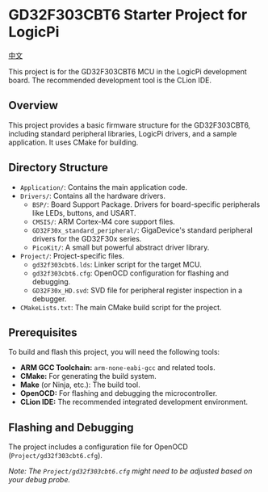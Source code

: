 # GD32F303CBT6 Starter Project for LogicPi

[中文](./README_cn.md)

This project is for the GD32F303CBT6 MCU in the LogicPi development board. The recommended development tool is the CLion IDE.

## Overview

This project provides a basic firmware structure for the GD32F303CBT6, including standard peripheral libraries, LogicPi drivers, and a sample application. It uses CMake for building.

## Directory Structure

- `Application/`: Contains the main application code.
- `Drivers/`: Contains all the hardware drivers.
  - `BSP/`: Board Support Package. Drivers for board-specific peripherals like LEDs, buttons, and USART.
  - `CMSIS/`: ARM Cortex-M4 core support files.
  - `GD32F30x_standard_peripheral/`: GigaDevice's standard peripheral drivers for the GD32F30x series.
  - `PicoKit/`: A small but powerful abstract driver library.
- `Project/`: Project-specific files.
  - `gd32f303cbt6.lds`: Linker script for the target MCU.
  - `gd32f303cbt6.cfg`: OpenOCD configuration for flashing and debugging.
  - `GD32F30x_HD.svd`: SVD file for peripheral register inspection in a debugger.
- `CMakeLists.txt`: The main CMake build script for the project.

## Prerequisites

To build and flash this project, you will need the following tools:

- **ARM GCC Toolchain:** `arm-none-eabi-gcc` and related tools.
- **CMake:** For generating the build system.
- **Make** (or Ninja, etc.): The build tool.
- **OpenOCD:** For flashing and debugging the microcontroller.
- **CLion IDE:** The recommended integrated development environment.

## Flashing and Debugging

The project includes a configuration file for OpenOCD (`Project/gd32f303cbt6.cfg`).

*Note: The `Project/gd32f303cbt6.cfg` might need to be adjusted based on your debug probe.*